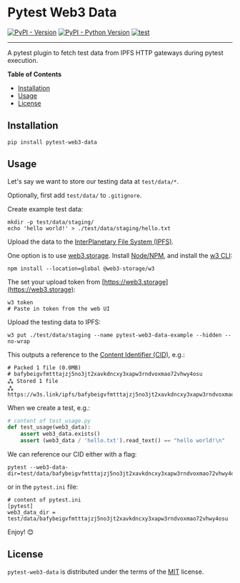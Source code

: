 # Pytest Web3 Data

[![PyPI - Version](https://img.shields.io/pypi/v/pytest-web3-data.svg)](https://pypi.org/project/pytest-web3-data)
[![PyPI - Python Version](https://img.shields.io/pypi/pyversions/pytest-web3-data.svg)](https://pypi.org/project/pytest-web3-data)
[![test](https://github.com/thewtex/pytest-web3-data/actions/workflows/test.yml/badge.svg)](https://github.com/thewtex/pytest-web3-data/actions/workflows/test.yml)

-----

A pytest plugin to fetch test data from IPFS HTTP gateways during pytest execution.

**Table of Contents**

- [Installation](#installation)
- [Usage](#usage)
- [License](#license)

## Installation

```console
pip install pytest-web3-data
```

## Usage

Let's say we want to store our testing data at `test/data/*`.

Optionally, first add `test/data/` to `.gitignore`.

Create example test data:

```console
mkdir -p test/data/staging/
echo 'hello world!' > ./test/data/staging/hello.txt
```

Upload the data to the [InterPlanetary File System (IPFS)](https://en.wikipedia.org/wiki/InterPlanetary_File_System).

One option is to use [web3.storage](https://web3.storage). Install [Node/NPM](https://nodejs.org/en/download/), and install the [w3 CLI](https://www.npmjs.com/package/@web3-storage/w3):


```console
npm install --location=global @web3-storage/w3
```

The set your upload token from [https://web3.storage](https://web3.storage):

```console
w3 token
# Paste in token from the web UI
```

Upload the testing data to IPFS:

```console
w3 put ./test/data/staging --name pytest-web3-data-example --hidden --no-wrap
```

This outputs a reference to the [Content Identifier (CID)](https://proto.school/anatomy-of-a-cid/01), e.g.:

```
# Packed 1 file (0.0MB)
# bafybeigvfmtttajzj5no3jt2xavkdncxy3xapw3rndvoxmao72vhwy4osu
⁂ Stored 1 file
⁂ https://w3s.link/ipfs/bafybeigvfmtttajzj5no3jt2xavkdncxy3xapw3rndvoxmao72vhwy4osu
```

When we create a test, e.g.:

```python
# content of test_usage.py
def test_usage(web3_data):
    assert web3_data.exists()
    assert (web3_data / 'hello.txt').read_text() == "hello world!\n"
```

We can reference our CID either with a flag:

```console
pytest --web3-data-dir=test/data/bafybeigvfmtttajzj5no3jt2xavkdncxy3xapw3rndvoxmao72vhwy4osu
```

or in the `pytest.ini` file:

```
# content of pytest.ini
[pytest]
web3_data_dir = test/data/bafybeigvfmtttajzj5no3jt2xavkdncxy3xapw3rndvoxmao72vhwy4osu
```

Enjoy! 😊

## License

`pytest-web3-data` is distributed under the terms of the [MIT](https://spdx.org/licenses/MIT.html) license.

